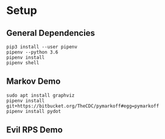 # Setup

## General Dependencies

```
pip3 install --user pipenv
pipenv --python 3.6
pipenv install
pipenv shell
```

## Markov Demo
```
sudo apt install graphviz
pipenv install git+https://bitbucket.org/TheCDC/pymarkoff#egg=pymarkoff
pipenv install pydot
```

## Evil RPS Demo